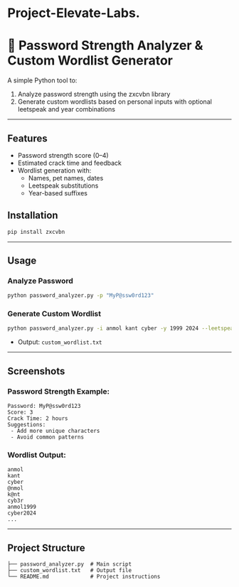 # Project-Elevate-Labs.

# 🔐 Password Strength Analyzer & Custom Wordlist Generator

A simple Python tool to:
1. Analyze password strength using the zxcvbn library
2. Generate custom wordlists based on personal inputs with optional leetspeak and year combinations

---

##  Features
- Password strength score (0–4)
- Estimated crack time and feedback
- Wordlist generation with:
  - Names, pet names, dates
  - Leetspeak substitutions
  - Year-based suffixes



## Installation
```bash
pip install zxcvbn
```

---

##  Usage
### Analyze Password
```bash
python password_analyzer.py -p "MyP@ssw0rd123"
```

### Generate Custom Wordlist
```bash
python password_analyzer.py -i anmol kant cyber -y 1999 2024 --leetspeak
```
- Output: `custom_wordlist.txt`

---

## Screenshots
### Password Strength Example:
```
Password: MyP@ssw0rd123
Score: 3
Crack Time: 2 hours
Suggestions:
 - Add more unique characters
 - Avoid common patterns
```

### Wordlist Output:
```
anmol
kant
cyber
@nmol
k@nt
cyb3r
anmol1999
cyber2024
...
```

---

## Project Structure
```
├── password_analyzer.py  # Main script
├── custom_wordlist.txt   # Output file
└── README.md             # Project instructions
```






